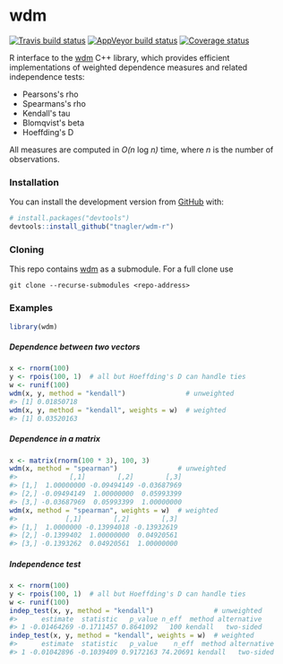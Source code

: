 
wdm
===

[![Travis build status](https://travis-ci.org/tnagler/wdm-r.svg?branch=master)](https://travis-ci.org/tnagler/wdm-r) [![AppVeyor build status](https://ci.appveyor.com/api/projects/status/github/tnagler/wdm-r?branch=master&svg=true)](https://ci.appveyor.com/project/tnagler/wdm-r) [![Coverage status](https://codecov.io/gh/tnagler/wdm-r/branch/master/graph/badge.svg)](https://codecov.io/github/tnagler/wdm-r?branch=master)

R interface to the [wdm](https://github.com/tnagler/wdm) C++ library, which provides efficient implementations of weighted dependence measures and related independence tests:

-   Pearsons's rho
-   Spearmans's rho
-   Kendall's tau
-   Blomqvist's beta
-   Hoeffding's D

All measures are computed in *O(n* log *n)* time, where *n* is the number of observations.

### Installation

You can install the development version from [GitHub](https://github.com/) with:

``` r
# install.packages("devtools")
devtools::install_github("tnagler/wdm-r")
```

### Cloning

This repo contains [wdm](https://github.com/tnagler/wdm) as a submodule. For a full clone use

``` shell
git clone --recurse-submodules <repo-address>
```

### Examples

``` r
library(wdm)
```

##### Dependence between two vectors

``` r
x <- rnorm(100)
y <- rpois(100, 1)  # all but Hoeffding's D can handle ties
w <- runif(100)
wdm(x, y, method = "kendall")               # unweighted
#> [1] 0.01850718
wdm(x, y, method = "kendall", weights = w)  # weighted
#> [1] 0.03520163
```

##### Dependence in a matrix

``` r
x <- matrix(rnorm(100 * 3), 100, 3)
wdm(x, method = "spearman")               # unweighted
#>             [,1]        [,2]        [,3]
#> [1,]  1.00000000 -0.09494149 -0.03687969
#> [2,] -0.09494149  1.00000000  0.05993399
#> [3,] -0.03687969  0.05993399  1.00000000
wdm(x, method = "spearman", weights = w)  # weighted
#>            [,1]        [,2]        [,3]
#> [1,]  1.0000000 -0.13994018 -0.13932619
#> [2,] -0.1399402  1.00000000  0.04920561
#> [3,] -0.1393262  0.04920561  1.00000000
```

##### Independence test

``` r
x <- rnorm(100)
y <- rpois(100, 1)  # all but Hoeffding's D can handle ties
w <- runif(100)
indep_test(x, y, method = "kendall")               # unweighted
#>      estimate  statistic   p_value n_eff  method alternative
#> 1 -0.01464269 -0.1711457 0.8641092   100 kendall   two-sided
indep_test(x, y, method = "kendall", weights = w)  # weighted
#>      estimate  statistic   p_value    n_eff  method alternative
#> 1 -0.01042896 -0.1039409 0.9172163 74.20691 kendall   two-sided
```
